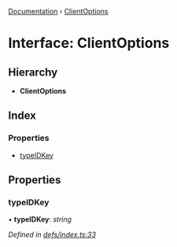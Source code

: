 [Documentation](../README.md) › [ClientOptions](clientoptions.md)

# Interface: ClientOptions

## Hierarchy

* **ClientOptions**

## Index

### Properties

* [typeIDKey](clientoptions.md#typeidkey)

## Properties

###  typeIDKey

• **typeIDKey**: *string*

*Defined in [defs/index.ts:33](https://github.com/badbatch/graphql-box/blob/0289bea5/packages/request-parser/src/defs/index.ts#L33)*
